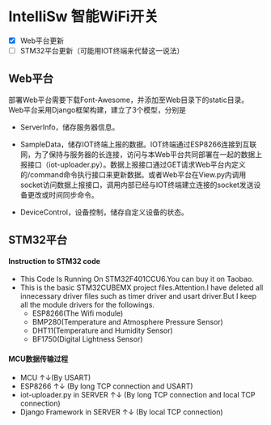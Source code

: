 # IntelliSw 智能WiFi开关

- [x] Web平台更新
- [ ] STM32平台更新（可能用IOT终端来代替这一说法）

## Web平台

部署Web平台需要下载Font-Awesome，并添加至Web目录下的static目录。  
Web平台采用Django框架构建，建立了3个模型，分别是

+ ServerInfo，储存服务器信息。

+ SampleData，储存IOT终端上报的数据。IOT终端通过ESP8266连接到互联网，为了保持与服务器的长连接，访问与本Web平台共同部署在一起的数据上报接口（iot-uploader.py）。数据上报接口通过GET请求Web平台内定义的/command命令执行接口来更新数据。或者Web平台在View.py内调用socket访问数据上报接口，调用内部已经与IOT终端建立连接的socket发送设备更改或时间同步命令。

+ DeviceControl，设备控制，储存自定义设备的状态。

## STM32平台

#### Instruction to STM32 code
+ This Code Is Running On STM32F401CCU6.You can buy it on Taobao.
+ This is the basic STM32CUBEMX project files.Attention.I have deleted all innecessary driver files such as timer driver and usart driver.But I keep all the module drivers for the
followings.
    - ESP8266(The Wifi module)
    - BMP280(Temperature and Atmosphere Pressure Sensor)
    - DHT11(Temperature and Humidity Sensor) 
    - BF1750(Digital Lightness Sensor)

#### MCU数据传输过程

- MCU ↑↓(By USART)
- ESP8266 ↑↓ (By long TCP connection and USART)
- iot-uploader.py in SERVER ↑↓ (By long TCP connection and local TCP connection)
- Django Framework in SERVER ↑↓ (By local TCP connection)
